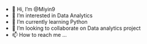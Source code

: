 - 👋 Hi, I’m @Miyin9
- 👀 I’m interested in Data Analytics
- 🌱 I’m currently learning Python
- 💞️ I’m looking to collaborate on Data analytics project
- 📫 How to reach me ...

<!---
Miyin9/Miyin9 is a ✨ special ✨ repository because its `README.md` (this file) appears on your GitHub profile.
You can click the Preview link to take a look at your changes.
--->
